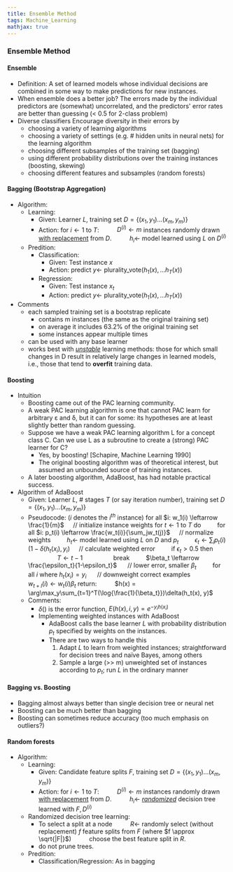 ```yaml
---
title: Ensemble Method
tags: Machine_Learning
mathjax: true
---
```


### Ensemble Method  

#### Ensemble  
* Definition:
  A set of learned models whose individual decisions are combined in some way to make predictions for new instances.
* When ensemble does a better job?
  The errors made by the individual predictors are (somewhat) uncorrelated, and the predictors' error rates are better than guessing (< 0.5 for 2-class problem)
* Diverse classifiers
  Encourage diversity in their errors by
  * choosing a variety of learning algorithms
  * choosing a variety of settings (e.g. # hidden units in neural nets) for the learning algorithm
  * choosing different subsamples of the training set (bagging)
  * using different probability distributions over the training instances (boosting, skewing)
  * choosing different features and subsamples (random forests)
  
 #### Bagging (Bootstrap Aggregation)
 * Algorithm:
   * Learning:
     * Given: 
       Learner $L$, training set $D = \{(x_1,y_1) \ldots (x_m,y_m)\}$
     * Action:
       for $i \leftarrow 1$ to $T$:
       $\quad\quad$ $D^{(i)} \leftarrow m$ instances randomly drawn <u>with replacement</u> from $D$.
       $\quad\quad$ $h_i \leftarrow$ model learned using $L$ on $D^{(i)}$
   * Predition:
     * Classification:
       * Given:
         Test instance $x$
       * Action:
         predict $y \leftarrow$ plurality_vote($h_1(x), \ldots h_T(x)$)
     * Regression:
       * Given:
         Test instance $x_t$
       * Action:
         predict $y \leftarrow$ plurality_vote($h_1(x), \ldots h_T(x)$)
 * Comments
   * each sampled training set is a bootstrap replicate
     * contains m instances (the same as the original training set)
     * on average it includes 63.2% of the original training set
     * some instances appear multiple times
   * can be used with any base learner
   * works best with <u>*unstable*</u> learning methods: those for which small changes in D result in relatively large changes in learned models, i.e., those that tend to **overfit** training data.

#### Boosting
* Intuition
  * Boosting came out of the PAC learning community.
  * A weak PAC learning algorithm is one that cannot PAC learn for arbitrary ε and δ, but it can for some: its hypotheses are at least slightly better than random guessing.
  * Suppose we have a weak PAC learning algorithm L for a concept class C. Can we use L as a subroutine to create a (strong) PAC learner for C?
    * Yes, by boosting! [Schapire, Machine Learning 1990]
    * The original boosting algorithm was of theoretical interest, but assumed an unbounded source of training instances.
  * A later boosting algorithm, AdaBoost, has had notable practical success.
* Algorithm of AdaBoost
  * Given:
    Learner $L$, # stages $T$ (or say iteration number), training set $D = \{(x_1,y_1) \ldots (x_m,y_m)\}$
  * Pseudocode: ($i$ denotes the $i^{th}$ instance)
    for all $i: w_1(i) \leftarrow \frac{1}{m}$  $\quad$// initialize instance weights
    for $t\leftarrow 1$ to $T$ do
    $\quad\quad$for all $i: p_t(i) \leftarrow \frac{w_t(i)}{\sum_jw_t(j)}$ $\quad$// normalize weights
    $\quad\quad$$h_t \leftarrow$ model learned using $L$ on $D$ and $p_t$
    $\quad\quad$$\epsilon_t \leftarrow \sum_ip_t(i)(1-\delta(h_t(x_i), y_i)$ $\quad$// calculate weighted error
    $\quad\quad$if $\epsilon_t>0.5$ then
    $\quad\quad$$\quad\quad$$T\leftarrow t-1$
    $\quad\quad$$\quad\quad$break
    $\quad\quad$$\beta_t \leftarrow \frac{\epsilon_t}{1-\epsilon_t}$ $\quad$ // lower error, smaller $\beta_t$
    $\quad\quad$for all $i$ where $h_t(x_i) = y_i$ $\quad$ // downweight correct examples
    $\quad\quad$$\quad\quad$$w_{t+l}(i) \leftarrow w_t(i)\beta_t$
    return:
    $\quad\quad$ $h(x) = \arg\max_y\sum_{t=1}^T(\log{\frac{1}{\beta_t}})\delta(h_t(x), y)$
  * Comments:
    * $\delta()$ is the error function, $E(h(x), i, y) = e^{-y_ih(x_i)}$
    * Implementing weighted instances with AdaBoost
      * AdaBoost calls the base learner $L$ with probability distribution $p_t$ specified by weights on the instances.
      * There are two ways to handle this
        1. Adapt $L$ to learn from weighted instances; straightforward for decision trees and naïve Bayes, among others
        2. Sample a large (>> m) unweighted set of instances according to $p_t$; run $L$ in the ordinary manner

#### Bagging vs. Boosting
* Bagging almost always better than single decision tree or neural net
* Boosting can be much better than bagging
* Boosting can sometimes reduce accuracy (too much emphasis on outliers?)

#### Random forests
* Algorithm:
   * Learning:
     * Given: 
       Candidate feature splits $F$, training set $D = \{(x_1,y_1) \ldots (x_m,y_m)\}$
     * Action:
       for $i \leftarrow 1$ to $T$:
       $\quad\quad$ $D^{(i)} \leftarrow m$ instances randomly drawn <u>with replacement</u> from $D$.
       $\quad\quad$ $h_i \leftarrow$ *<u>randomized</u>* decision tree learned with $F, D^{(i)}$
   * Randomized decision tree learning:
     * To select a split at a node 
     $\quad\quad$ $R ←$ randomly select (without replacement) $f$ feature splits from $F$ (where $f \approx \sqrt{|F|}$)
     $\quad\quad$ choose the best feature split in $R$.
     * do not prune trees.
   * Predition:
     * Classification/Regression:
       As in bagging